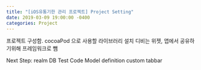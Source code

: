 ```yaml
---
title: "[iOS유통기한 관리 프로젝트] Project Setting"
date: 2019-03-09 19:00:00 -0400
categories: Project
---
```


프로젝트 구성함.
cocoaPod 으로 사용할 라이브러리 설치
디비는 위젯, 앱에서 공유하기위해 프레임워크로 뺌


Next Step:
realm DB Test Code
Model definition
custom tabbar
